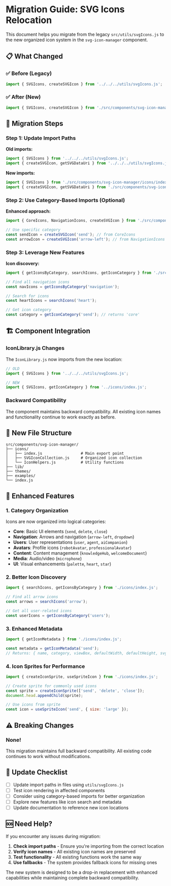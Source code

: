# Migration Guide: SVG Icons Relocation

This document helps you migrate from the legacy `src/utils/svgIcons.js` to the new organized icon system in the `svg-icon-manager` component.

## 📋 **What Changed**

### ✅ **Before (Legacy)**
```javascript
import { SVGIcons, createSVGIcon } from '../../../utils/svgIcons.js';
```

### ✅ **After (New)**
```javascript
import { SVGIcons, createSVGIcon } from './src/components/svg-icon-manager/icons/index.js';
```

## 🔄 **Migration Steps**

### **Step 1: Update Import Paths**

**Old imports:**
```javascript
import { SVGIcons } from '../../../utils/svgIcons.js';
import { createSVGIcon, getSVGDataUri } from '../../../utils/svgIcons.js';
```

**New imports:**
```javascript
import { SVGIcons } from './src/components/svg-icon-manager/icons/index.js';
import { createSVGIcon, getSVGDataUri } from './src/components/svg-icon-manager/icons/index.js';
```

### **Step 2: Use Category-Based Imports (Optional)**

**Enhanced approach:**
```javascript
import { CoreIcons, NavigationIcons, createSVGIcon } from './src/components/svg-icon-manager/icons/index.js';

// Use specific category
const sendIcon = createSVGIcon('send'); // from CoreIcons
const arrowIcon = createSVGIcon('arrow-left'); // from NavigationIcons
```

### **Step 3: Leverage New Features**

**Icon discovery:**
```javascript
import { getIconsByCategory, searchIcons, getIconCategory } from './src/components/svg-icon-manager/icons/index.js';

// Find all navigation icons
const navIcons = getIconsByCategory('navigation');

// Search for icons
const heartIcons = searchIcons('heart');

// Get icon category
const category = getIconCategory('send'); // returns 'core'
```

## 🏗️ **Component Integration**

### **IconLibrary.js Changes**
The `IconLibrary.js` now imports from the new location:

```javascript
// OLD
import { SVGIcons } from '../../../utils/svgIcons.js';

// NEW  
import { SVGIcons, getIconCategory } from '../icons/index.js';
```

### **Backward Compatibility**
The component maintains backward compatibility. All existing icon names and functionality continue to work exactly as before.

## 📂 **New File Structure**

```
src/components/svg-icon-manager/
├── icons/
│   ├── index.js                 # Main export point
│   ├── SVGIconCollection.js     # Organized icon collection
│   └── IconHelpers.js           # Utility functions
├── lib/
├── themes/
├── examples/
└── index.js
```

## 🚀 **Enhanced Features**

### **1. Category Organization**
Icons are now organized into logical categories:
- **Core**: Basic UI elements (`send`, `delete`, `close`)
- **Navigation**: Arrows and navigation (`arrow-left`, `dropdown`)
- **Users**: User representations (`user`, `agent`, `aiCompanion`)
- **Avatars**: Profile icons (`robotAvatar`, `professionalAvatar`)
- **Content**: Content management (`knowledgeHub`, `welcomeDocument`)
- **Media**: Audio/video (`microphone`)
- **UI**: Visual enhancements (`palette`, `heart`, `star`)

### **2. Better Icon Discovery**
```javascript
import { searchIcons, getIconsByCategory } from './icons/index.js';

// Find all arrow icons
const arrows = searchIcons('arrow');

// Get all user-related icons
const userIcons = getIconsByCategory('users');
```

### **3. Enhanced Metadata**
```javascript
import { getIconMetadata } from './icons/index.js';

const metadata = getIconMetadata('send');
// Returns: { name, category, viewBox, defaultWidth, defaultHeight, svg }
```

### **4. Icon Sprites for Performance**
```javascript
import { createIconSprite, useSpriteIcon } from './icons/index.js';

// Create sprite for commonly used icons
const sprite = createIconSprite(['send', 'delete', 'close']);
document.head.appendChild(sprite);

// Use icons from sprite
const icon = useSpriteIcon('send', { size: 'large' });
```

## ⚠️ **Breaking Changes**

### **None!** 
This migration maintains full backward compatibility. All existing code continues to work without modifications.

## 🔧 **Update Checklist**

- [ ] Update import paths in files using `utils/svgIcons.js`
- [ ] Test icon rendering in affected components
- [ ] Consider using category-based imports for better organization
- [ ] Explore new features like icon search and metadata
- [ ] Update documentation to reference new icon locations

## 🆘 **Need Help?**

If you encounter any issues during migration:

1. **Check import paths** - Ensure you're importing from the correct location
2. **Verify icon names** - All existing icon names are preserved
3. **Test functionality** - All existing functions work the same way
4. **Use fallbacks** - The system provides fallback icons for missing ones

The new system is designed to be a drop-in replacement with enhanced capabilities while maintaining complete backward compatibility.
